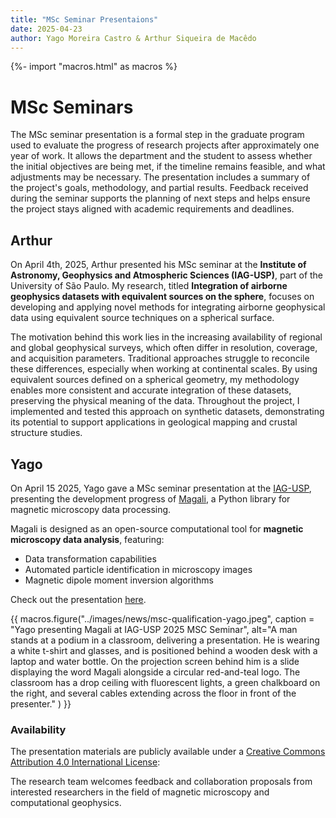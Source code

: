 ```yaml
---
title: "MSc Seminar Presentaions"
date: 2025-04-23
author: Yago Moreira Castro & Arthur Siqueira de Macêdo
---
```


{%- import "macros.html" as macros %}

# MSc Seminars

The MSc seminar presentation is a formal step in the graduate program used to evaluate the progress of research projects after approximately one year of work. It allows the department and the student to assess whether the initial objectives are being met, if the timeline remains feasible, and what adjustments may be necessary. The presentation includes a summary of the project's goals, methodology, and partial results. Feedback received during the seminar supports the planning of next steps and helps ensure the project stays aligned with academic requirements and deadlines.


## Arthur
On April 4th, 2025, Arthur presented his MSc seminar at the **Institute of Astronomy, Geophysics and Atmospheric Sciences (IAG-USP)**, part of the University of São Paulo. My research, titled **Integration of airborne geophysics datasets with equivalent sources on the sphere**, focuses on developing and applying novel methods for integrating airborne geophysical data using equivalent source techniques on a spherical surface.

The motivation behind this work lies in the increasing availability of regional and global geophysical surveys, which often differ in resolution, coverage, and acquisition parameters. Traditional approaches struggle to reconcile these differences, especially when working at continental scales. By using equivalent sources defined on a spherical geometry, my methodology enables more consistent and accurate integration of these datasets, preserving the physical meaning of the data. Throughout the project, I implemented and tested this approach on synthetic datasets, demonstrating its potential to support applications in geological mapping and crustal structure studies.


## Yago
On April 15 2025, Yago gave a MSc seminar presentation at the [IAG-USP](https://www.iag.usp.br/), presenting the development progress of [Magali](https://github.com/fatiando/magali), a Python library for magnetic microscopy data processing.

Magali is designed as an open-source computational tool for **magnetic microscopy data analysis**, featuring:
- Data transformation capabilities
- Automated particle identification in microscopy images
- Magnetic dipole moment inversion algorithms

Check out the presentation [here](https://yagomcastro.github.io/magali-msc-qualification/).

{{ macros.figure("../images/news/msc-qualification-yago.jpeg", caption = "Yago presenting Magali at IAG-USP 2025 MSC Seminar", alt="A man stands at a podium in a classroom, delivering a presentation. He is wearing a white t-shirt and glasses, and is positioned behind a wooden desk with a laptop and water bottle. On the projection screen behind him is a slide displaying the word Magali alongside a circular red-and-teal logo. The classroom has a drop ceiling with fluorescent lights, a green chalkboard on the right, and several cables extending across the floor in front of the presenter." ) }}

### Availability

The presentation materials are publicly available under a [Creative Commons Attribution 4.0 International License](https://creativecommons.org/licenses/by/4.0/deed.en):

The research team welcomes feedback and collaboration proposals from interested researchers in the field of magnetic microscopy and computational geophysics.
